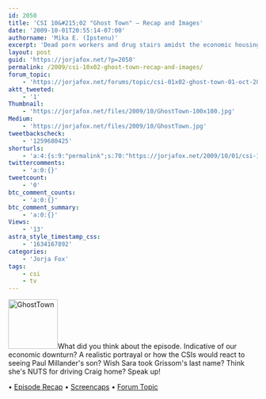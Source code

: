 ```yaml
---
id: 2050
title: 'CSI 10&#215;02 "Ghost Town" — Recap and Images'
date: '2009-10-01T20:55:14-07:00'
authorname: 'Mika E. (Ipstenu)'
excerpt: 'Dead porn workers and drug stairs amidst the economic housing crisis?  A rather topical _CSI_ episode that I give 3 stars to for Jorja.'
layout: post
guid: 'https://jorjafox.net/?p=2050'
permalink: /2009/csi-10x02-ghost-town-recap-and-images/
forum_topic:
    - 'https://jorjafox.net/forums/topic/csi-01x02-ghost-town-01-oct-2009'
aktt_tweeted:
    - '1'
Thumbnail:
    - 'https://jorjafox.net/files/2009/10/GhostTown-100x100.jpg'
Medium:
    - 'https://jorjafox.net/files/2009/10/GhostTown.jpg'
tweetbackscheck:
    - '1259680425'
shorturls:
    - 'a:4:{s:9:"permalink";s:70:"https://jorjafox.net/2009/10/01/csi-10x02-ghost-town-recap-and-images/";s:7:"tinyurl";s:26:"http://tinyurl.com/ylm3ygs";s:4:"isgd";s:18:"http://is.gd/52VLN";s:5:"bitly";s:19:"http://bit.ly/5Jlx0";}'
twittercomments:
    - 'a:0:{}'
tweetcount:
    - '0'
btc_comment_counts:
    - 'a:0:{}'
btc_comment_summary:
    - 'a:0:{}'
Views:
    - '13'
astra_style_timestamp_css:
    - '1634167892'
categories:
    - 'Jorja Fox'
tags:
    - csi
    - tv
---
```


<a href="//static.jorjafox.net/wordpress/2009/10/GhostTown.jpg"><img src="//static.jorjafox.net/wordpress/2009/10/GhostTown-100x100.jpg" alt="GhostTown" title="GhostTown" width="100" height="100" class="alignleft size-thumbnail wp-image-2052" /></a>What did you think about the episode. Indicative of our economic downturn? A realistic portrayal or how the CSIs would react to seeing Paul Millander's son?  Wish Sara took Grissom's last name?  Think she's NUTS for driving Craig home?  Speak up!

&bull; <a href="https://jorjafox.net/wiki/Ghost_Town">Episode Recap</a>
&bull; <a href="https://jorjafox.net/gallery/tv/csi/season10/ghosttown/">Screencaps</a>
&bull; <a href="https://jorjafox.net/forums/topic/csi-01x02-ghost-town-01-oct-2009">Forum Topic</a>
